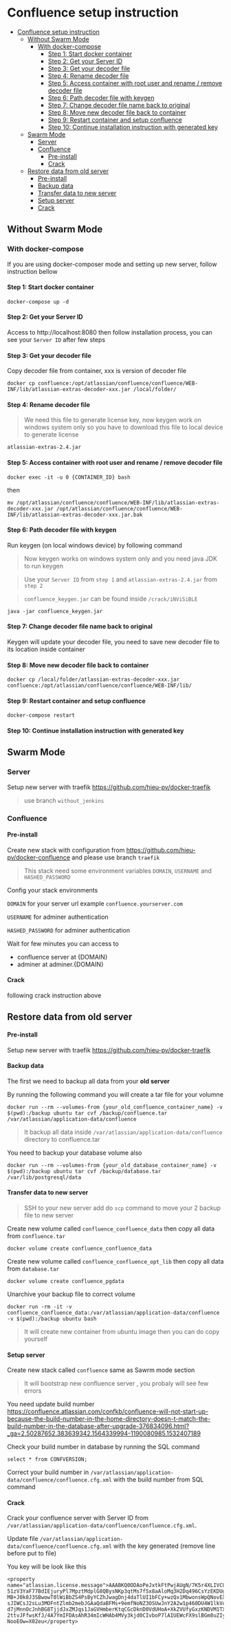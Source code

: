 # Confluence setup instruction

- [Confluence setup instruction](#confluence-setup-instruction)
  - [Without Swarm Mode](#without-swarm-mode)
    - [With docker-compose](#with-docker-compose)
      - [Step 1: Start docker container](#step-1-start-docker-container)
      - [Step 2: Get your Server ID](#step-2-get-your-server-id)
      - [Step 3: Get your decoder file](#step-3-get-your-decoder-file)
      - [Step 4: Rename decoder file](#step-4-rename-decoder-file)
      - [Step 5: Access container with root user and rename / remove decoder file](#step-5-access-container-with-root-user-and-rename--remove-decoder-file)
      - [Step 6: Path decoder file with keygen](#step-6-path-decoder-file-with-keygen)
      - [Step 7: Change decoder file name back to original](#step-7-change-decoder-file-name-back-to-original)
      - [Step 8: Move new decoder file back to container](#step-8-move-new-decoder-file-back-to-container)
      - [Step 9: Restart container and setup confluence](#step-9-restart-container-and-setup-confluence)
      - [Step 10: Continue installation instruction with generated key](#step-10-continue-installation-instruction-with-generated-key)
  - [Swarm Mode](#swarm-mode)
    - [Server](#server)
    - [Confluence](#confluence)
      - [Pre-install](#pre-install)
      - [Crack](#crack)
  - [Restore data from old server](#restore-data-from-old-server)
      - [Pre-install](#pre-install-1)
      - [Backup data](#backup-data)
      - [Transfer data to new server](#transfer-data-to-new-server)
      - [Setup server](#setup-server)
      - [Crack](#crack-1)

## Without Swarm Mode

### With docker-compose

If you are using docker-composer mode and setting up new server, follow instruction bellow

#### Step 1: Start docker container

```
docker-compose up -d
```

#### Step 2: Get your Server ID

Access to http://localhost:8080 then follow installation process, you can see your `Server ID` after few steps

#### Step 3: Get your decoder file

Copy decoder file from container, xxx is version of decoder file

```
docker cp confluence:/opt/atlassian/confluence/confluence/WEB-INF/lib/atlassian-extras-decoder-xxx.jar /local/folder/
```

#### Step 4: Rename decoder file

> We need this file to generate license key, now keygen work on windows system only so you have to download this file to local device to generate license

```
atlassian-extras-2.4.jar
```

#### Step 5: Access container with root user and rename / remove decoder file

```
docker exec -it -u 0 {CONTAINER_ID} bash
```

then

```
mv /opt/atlassian/confluence/confluence/WEB-INF/lib/atlassian-extras-decoder-xxx.jar /opt/atlassian/confluence/confluence/WEB-INF/lib/atlassian-extras-decoder-xxx.jar.bak
```

#### Step 6: Path decoder file with keygen

Run keygen (on local windows device) by following command

> Now keygen works on windows system only and you need java JDK to run keygen

> Use your `Server ID` from `step 1` and `atlassian-extras-2.4.jar` from `step 2`

> `confluence_keygen.jar` can be found inside `/crack/iNViSiBLE`

```
java -jar confluence_keygen.jar
```

#### Step 7: Change decoder file name back to original

Keygen will update your decoder file, you need to save new decoder file to its location inside container

#### Step 8: Move new decoder file back to container

```
docker cp /local/folder/atlassian-extras-decoder-xxx.jar confluence:/opt/atlassian/confluence/confluence/WEB-INF/lib/
```

#### Step 9: Restart container and setup confluence

```
docker-compose restart
```

#### Step 10: Continue installation instruction with generated key

## Swarm Mode

### Server

Setup new server with traefik https://github.com/hieu-pv/docker-traefik

> use branch `without_jenkins`

### Confluence

#### Pre-install

Create new stack with configuration from https://github.com/hieu-pv/docker-confluence and please use branch `traefik`

> This stack need some environment variables `DOMAIN`, `USERNAME` and `HASHED_PASSWORD`

Config your stack environments

`DOMAIN` for your server url example `confluence.yourserver.com`

`USERNAME` for adminer authentication

`HASHED_PASSWORD` for adminer authentication

Wait for few minutes you can access to

- confluence server at {DOMAIN}
- adminer at adminer.{DOMAIN}

#### Crack

following crack instruction above

## Restore data from old server

#### Pre-install

Setup new server with traefik https://github.com/hieu-pv/docker-traefik

#### Backup data

The first we need to backup all data from your **old server**

By running the following command you will create a tar file for your volumne

```
docker run --rm --volumes-from {your_old_confluence_container_name} -v $(pwd):/backup ubuntu tar cvf /backup/confluence.tar /var/atlassian/application-data/confluence
```

> It backup all data inside `/var/atlassian/application-data/confluence` directory to confluence.tar

You need to backup your database volume also

```
docker run --rm --volumes-from {your_old_database_container_name} -v $(pwd):/backup ubuntu tar cvf /backup/database.tar /var/lib/postgresql/data
```

#### Transfer data to new server

> SSH to your new server add do `scp` command to move your 2 backup file to new server

Create new volume called `confluence_confluence_data` then copy all data from `confluence.tar`

```
docker volume create confluence_confluence_data
```

Create new volume called `confluence_confluence_opt_lib` then copy all data from `database.tar`

```
docker volume create confluence_pgdata
```

Unarchive your backup file to correct volume

```
docker run -rm -it -v confluence_confluence_data:/var/atlassian/application-data/confluence -v $(pwd):/backup ubuntu bash
```

> It will create new container from ubuntu image then you can do copy yourself

#### Setup server

Create new stack called `confluence` same as Sawrm mode section

> It will bootstrap new confluence server , you probaly will see few errors

You need update build number https://confluence.atlassian.com/confkb/confluence-will-not-start-up-because-the-build-number-in-the-home-directory-doesn-t-match-the-build-number-in-the-database-after-upgrade-376834096.html?_ga=2.50287652.383639342.1564339994-1190080985.1532407189

Check your build number in database by running the SQL command

```
select * from CONFVERSION;
```

Correct your build number in `/var/atlassian/application-data/confluence/confluence.cfg.xml` with the build number from SQL command


#### Crack

Crack your confluence server with Server ID from `/var/atlassian/application-data/confluence/confluence.cfg.xml`.

Update file `/var/atlassian/application-data/confluence/confluence.cfg.xml` with the key generated (remove line before put to file)

You key will be look like this

```
<property name="atlassian.license.message">AAABKQ0ODAoPeJxtkFtPwjAUgN/7K5r4XLIVCULSxLkuYZNtKCDxsdYDNtm6pZdF/r2VwYvx8dy+8 51zV3YaF77BdIEjuryPl7MpztMdplG8QBysNKp3qtMs7fSx8aAloMq3H2Dq496CsYzEKDUgfpu4c MB+J0k0J3SBwowT0lWiBbZS4PsByYCZhJwagDnj4daTlUI1bFCy+wzQx1MbwonsWpQNovEXOjuKx sJIWCsJ2sLu3MOFntZlmb2mebJGAaQdaBFMs+9emfNoNZ3OSUwJnY2A2w1p460DU4W1lkVom1Xsv d7jMnnOcJnhBG8TjjdJxZMJqs1JaGVHmberKtqCGcDknD0VdUHoA+XkZVUfyGxzKNDVM1TXOb9F/ 2ttvJFfwsKfJ/4A7YmIFDAsAhR34mIcWHAb4MVy3kjd0CIvboP7lAIUEWcFX9slBGm8uZIyOXsga NooEOw=X02eu</property>
```